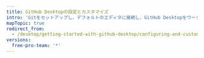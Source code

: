 ```yaml
---
title: GitHub Desktopの設定とカスタマイズ
intro: 'Gitをセットアップし、デフォルトのエディタに接続し、GitHub Desktopをワークフローに適合させるために設定をカスタマイズしてください。'
mapTopic: true
redirect_from:
  - /desktop/getting-started-with-github-desktop/configuring-and-customizing-github-desktop
versions:
  free-pro-team: '*'
---
```


